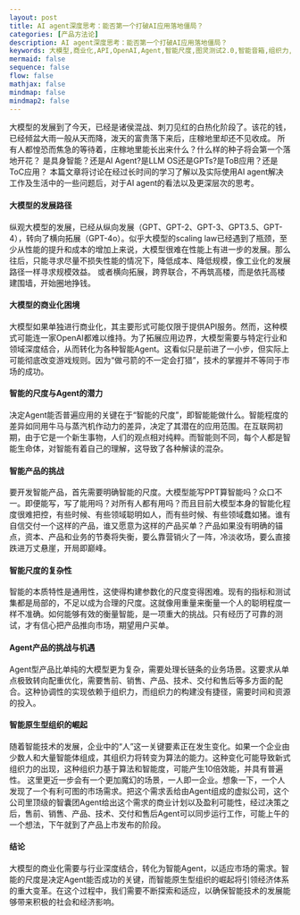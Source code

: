 ```yaml
---
layout: post
title: AI agent深度思考：能否第一个打破AI应用落地僵局？
categories: [产品方法论]
description: AI agent深度思考：能否第一个打破AI应用落地僵局？
keywords: 大模型,商业化,API,OpenAI,Agent,智能尺度,图灵测试2.0,智能音箱,组织力,智能原生型组织,经济体系变革,配重优化,智能技术,AI应用,行业结合,智能产品,智能体,智能进展,智能通用性,智能测试集,智能算法,智能度,智能重构,智能边界,智能内核,智能生命体,智能市场,智能工具,智能协调性,智能原点,智能要素,智能冲击,智能变革,智能多样化,智能中心位置,智能边缘领域,智能初始设定,智能趋势,智能思考,智能建构,智能生产关系,智能升级,智能变革性,智能思想建构,智能经济体系,智能个人能力,智能新时代,智能全新世界
mermaid: false
sequence: false
flow: false
mathjax: false
mindmap: false
mindmap2: false
---
```


大模型的发展到了今天，已经是诸侯混战、刺刀见红的白热化阶段了。该花的钱，已经倾盆大雨一般从天而降，泼天的富贵落下来后，庄稼地里却还不见收成。
所有人都惶恐而焦急的等待着，庄稼地里能长出来什么？什么样的种子将会第一个落地开花？
是具身智能？还是AI Agent?是LLM OS还是GPTs?是ToB应用？还是ToC应用？
本篇文章将讨论在经过长时间的学习了解以及实际使用AI agent解决工作及生活中的一些问题后，对于AI agent的看法以及更深层次的思考。

#### 大模型的发展路径
纵观大模型的发展，已经从纵向发展（GPT、GPT-2、GPT-3、GPT3.5、GPT-4），转向了横向拓展（GPT-4o）。似乎大模型的scaling law已经遇到了瓶颈，至少从性能的提升和成本的增加上来说，大模型很难在性能上有进一步的发展。那么往后，只能寻求尽量不损失性能的情况下，降低成本、降低规模，像工业化的发展路径一样寻求规模效益。
或者横向拓展，跨界联合，不再筑高楼，而是依托高楼建围墙，开始圈地挣钱。

#### 大模型的商业化困境
大模型如果单独进行商业化，其主要形式可能仅限于提供API服务。然而，这种模式可能连一家OpenAI都难以维持。为了拓展应用边界，大模型需要与特定行业和领域深度结合，从而转化为各种智能Agent。这看似只是前进了一小步，但实际上可能彻底改变游戏规则。因为“做弓箭的不一定会打猎”，技术的掌握并不等同于市场的成功。

#### 智能的尺度与Agent的潜力
决定Agent能否普遍应用的关键在于“智能的尺度”，即智能能做什么。智能程度的差异如同用牛马与蒸汽机作动力的差异，决定了其潜在的应用范围。在互联网初期，由于它是一个新生事物，人们的观点相对纯粹。而智能则不同，每个人都是智能生命体，对智能有着自己的理解，这导致了各种解读的混杂。

#### 智能产品的挑战
要开发智能产品，首先需要明确智能的尺度。大模型能写PPT算智能吗？众口不一。即便能写，写了能用吗？对所有人都有用吗？而且目前大模型本身的智能化程度很难把控，有些时候、有些领域聪明如人，而有些时候、有些领域蠢如猪。谁有自信交付一个这样的产品，谁又愿意为这样的产品买单？产品如果没有明确的锚点，资本、产品和业务的节奏将失衡，要么靠营销火了一阵，冷淡收场，要么直接跌进万丈悬崖，开局即巅峰。

#### 智能尺度的复杂性
智能的本质特性是通用性，这使得构建参数化的尺度变得困难。现有的指标和测试集都是局部的，不足以成为合理的尺度。这就像用重量来衡量一个人的聪明程度一样不准确。如何能够有效的衡量智能，是一项重大的挑战。只有经历了可靠的测试，才有信心把产品推向市场，期望用户买单。

#### Agent产品的挑战与机遇
Agent型产品比单纯的大模型更为复杂，需要处理长链条的业务场景。这要求从单点极致转向配重优化，需要售前、销售、产品、技术、交付和售后等多方面的配合。这种协调性的实现依赖于组织力，而组织力的构建没有捷径，需要时间和资源的投入。

#### 智能原生型组织的崛起
随着智能技术的发展，企业中的“人”这一关键要素正在发生变化。如果一个企业由少数人和大量智能体组成，其组织力将转变为算法的能力。这种变化可能导致新式组织力的出现，这种组织力基于算法和智能度，可能产生10倍效能，并具有普遍性。
这里更近一步会有一个更加魔幻的场景，一人即一企业。想象一下，一个人发现了一个有利可图的市场需求。把这个需求丢给由Agent组成的虚拟公司，这个公司里顶级的智囊团Agent给出这个需求的商业计划以及盈利可能性，经过决策之后，售前、销售、产品、技术、交付和售后Agent可以同步运行工作，可能上午的一个想法，下午就到了产品上市发布的阶段。


#### 结论
大模型的商业化需要与行业深度结合，转化为智能Agent，以适应市场的需求。智能的尺度是决定Agent能否成功的关键，而智能原生型组织的崛起将引领经济体系的重大变革。在这个过程中，我们需要不断探索和适应，以确保智能技术的发展能够带来积极的社会和经济影响。
